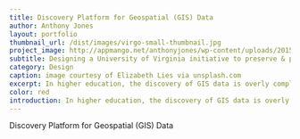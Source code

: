 ```yaml
---
title: Discovery Platform for Geospatial (GIS) Data
author: Anthony Jones
layout: portfolio
thumbnail_url: /dist/images/virgo-small-thumbnail.jpg
project_image: http://appmango.net/anthonyjones/wp-content/uploads/2015/09/mobile-home-sized.jpg
subtitle: Designing a University of Virginia initiative to preserve & provide access to geospatial datalines.
category: Design
caption: image courtesy of Elizabeth Lies via unsplash.com
excerpt: In higher education, the discovery of GIS data is overly complicated and incomplete. We needed an application which enables the discovery of GIS data with an emphasis on user experience, integrates seamlessly with other tools, and streamlines the organization of geospatial data.
color: red
introduction: In higher education, the discovery of GIS data is overly complicated and incomplete. We needed an application which enables the discovery of GIS data with an emphasis on user experience, integrates seamlessly with other tools, and streamlines the organization of geospatial data.
---
```


Discovery Platform for Geospatial (GIS) Data